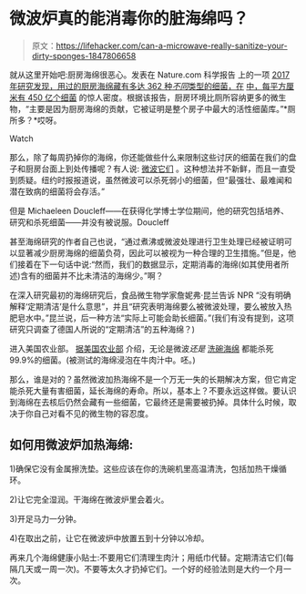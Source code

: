 # 微波炉真的能消毒你的脏海绵吗？

> 原文：<https://lifehacker.com/can-a-microwave-really-sanitize-your-dirty-sponges-1847806658>

就从这里开始吧:厨房海绵很恶心。发表在 Nature.com 科学报告 上的一项 [2017 年研究发现，用过的厨房海绵藏有多达 362 种*不同*类型的细菌，在](https://www.nature.com/articles/s41598-017-06055-9?utm_medium=affiliate&utm_source=commission_junction&utm_campaign=3_nsn6445_deeplink_PID100085446&utm_content=deeplink) [中，每平方厘米有 450 亿个细菌](https://www.npr.org/sections/thesalt/2017/09/11/548926054/can-you-really-not-clean-your-kitchen-sponge) 的惊人密度。根据该报告，厨房环境比厕所容纳更多的微生物，“主要是因为厨房海绵的贡献，它被证明是整个房子中最大的活性细菌库。”*厕所多？*哎呀。

Watch

那么，除了每周扔掉你的海绵，你还能做些什么来限制这些讨厌的细菌在我们的盘子和厨房台面上到处传播呢？有人说: [微波它们](https://www.canr.msu.edu/news/sanitizing_kitchen_sponges) 。这种想法并不新鲜，而且一直受到质疑。纽约时报报道说，虽然微波可以杀死弱小的细菌，但“最强壮、最难闻和潜在致病的细菌将会存活。”

但是 Michaeleen Doucleff——在获得化学博士学位期间，他的研究包括培养、研究和杀死细菌——并没有被说服。Doucleff

甚至海绵研究的作者自己也说，“通过煮沸或微波处理进行卫生处理已经被证明可以显著减少厨房海绵的细菌负荷，因此可以被视为一种合理的卫生措施。”但是，他们接着在下一句话中说:“然而，我们的数据显示，定期消毒的海绵(如其使用者所述)含有的细菌并不比未清洁的海绵少。”啊？

在深入研究最初的海绵研究后，食品微生物学家詹妮弗·昆兰告诉 NPR “没有明确解释‘定期清洁’是什么意思”，并且“研究表明海绵要么被微波处理，要么被放入热肥皂水中。”昆兰说，后一种方法“实际上可能会助长细菌。”(我们有没有提到，这项研究只调查了德国人所说的“定期清洁”的五种海绵？)

进入美国农业部。 [据美国农业部](https://www.ars.usda.gov/news-events/news/research-news/2007/best-ways-to-clean-kitchen-sponges/) 介绍，无论是微波*还是* [洗碗海绵](https://lifehacker.com/how-to-always-have-a-clean-sponge-1844996813) 都能杀死 99.9%的细菌。(被测试的海绵浸泡在牛肉汁中。呸。)

那么，谁是对的？虽然微波加热海绵不是一个万无一失的长期解决方案，但它肯定能杀死大量有害细菌，延长海绵的寿命。所以，基本上？不要永远这样做。要认识到海绵在去核后仍然会藏有一些细菌，它最终还是需要被扔掉。具体什么时候，取决于你自己对看不见的微生物的容忍度。

## 如何用微波炉加热海绵:

1)确保它没有金属擦洗垫。这些应该在你的洗碗机里高温清洗，包括加热干燥循环。

2)让它完全湿润。干海绵在微波炉里会着火。

3)开足马力一分钟。

4)在取出之前，让它在微波炉中放置五到十分钟以冷却。

再来几个海绵健康小贴士:不要用它们清理生肉汁；用纸巾代替。定期清洁它们(每隔几天或一周一次)。不要等太久才扔掉它们。一个好的经验法则是大约一个月一次。